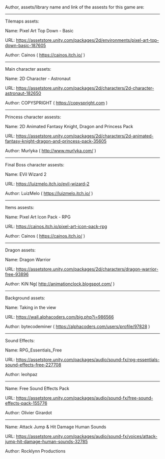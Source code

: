Author, assets/library name and link of the assests for this game are:

---------------------------------------------------------------------------------------------

Tilemaps assets:

Name: Pixel Art Top Down - Basic

URL: https://assetstore.unity.com/packages/2d/environments/pixel-art-top-down-basic-187605

Author: Cainos ( https://cainos.itch.io/ ) 

---------------------------------------------------------------------------------------------

Main character assets:

Name: 2D Character - Astronaut

URL: https://assetstore.unity.com/packages/2d/characters/2d-character-astronaut-182650

Author: COPYSPRIGHT ( https://copyspright.com )


---------------------------------------------------------------------------------------------

Princess character assests:

Name: 2D Animated Fantasy Knight, Dragon and Princess Pack

URL: https://assetstore.unity.com/packages/2d/characters/2d-animated-fantasy-knight-dragon-and-princess-pack-35605

Author: Murlyka ( http://www.murlyka.com/ )

---------------------------------------------------------------------------------------------


Final Boss character assests:

Name: EVil Wizard 2

URL: https://luizmelo.itch.io/evil-wizard-2

Author: LuizMelo ( https://luizmelo.itch.io/ )


---------------------------------------------------------------------------------------------

Items assests:

Name: Pixel Art Icon Pack - RPG

URL: https://cainos.itch.io/pixel-art-icon-pack-rpg

Author: Cainos ( https://cainos.itch.io/ ) 

---------------------------------------------------------------------------------------------

Dragon assets:

Name: Dragon Warrior

URL: https://assetstore.unity.com/packages/2d/characters/dragon-warrior-free-93896

Author: KiN Ng( http://animationclock.blogspot.com/ ) 

---------------------------------------------------------------------------------------------
Background assets:

Name: Taking in the view

URL: https://wall.alphacoders.com/big.php?i=986566

Author: bytecodeminer ( https://alphacoders.com/users/profile/97828 ) 

---------------------------------------------------------------------------------------------
Sound Effects:

Name: RPG_Essentials_Free

URL: https://assetstore.unity.com/packages/audio/sound-fx/rpg-essentials-sound-effects-free-227708

Author: leohpaz

-----

Name: Free Sound Effects Pack

URL: https://assetstore.unity.com/packages/audio/sound-fx/free-sound-effects-pack-155776

Author: Olivier Girardot

-----

Name: Attack Jump & Hit Damage Human Sounds

URL: https://assetstore.unity.com/packages/audio/sound-fx/voices/attack-jump-hit-damage-human-sounds-32785

Author: Rocklynn Productions







